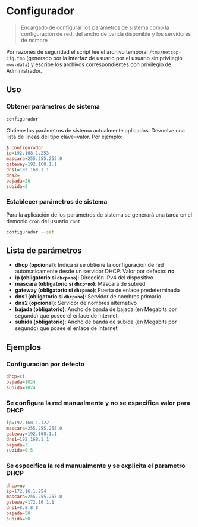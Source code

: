 Configurador
==================================
> Encargado de configurar los parámetros de sistema como la configuración de
> red, del ancho de banda disponible y los servidores de nombre

Por razones de seguridad el script lee el archivo  temporal
`/tmp/netcop-cfg.tmp` (generado por la interfaz de usuario por el usuario sin
privilegio `www-data`) y escribe los archivos correspondientes con privilegio
de Administrador.

Uso
----------------------------------
### Obtener parámetros de sistema
```bash
configurador
```

Obtiene los parámetros de sistema actualmente aplicados. Devuelve una lista de
lineas del tipo clave=valor. Por ejemplo:

```ini
$ configurador
ip=192.168.1.253
mascara=255.255.255.0
gateway=192.168.1.1
dns1=192.168.1.1
dns2=
bajada=20
subida=2
```

### Establecer parámetros de sistema
Para la aplicación de los parámetros de sistema se generará una tarea en el
demonio `cron` del usuario `root`

```bash
configurador --set
```

Lista de parámetros
------------------------------------------------
* **dhcp (opcional)**: Indica si se obtiene la configuración de red
  automaticamente desde un servidor DHCP. Valor por defecto: __no__
* **ip (obligatorio si `dhcp=no`)**:  Dirección IPv4 del dispositivo
* **mascara (obligatorio si `dhcp=no`)**: Máscara de subred
* **gateway (obligatorio si `dhcp=no`)**: Puerta de enlace predeterminada
* **dns1 (obligatorio si `dhcp=no`)**: Servidor de nombres primario
* **dns2 (opcional)**: Servidor de nombres alternativo
* **bajada (obligatorio)**: Ancho de banda de bajada (en Megabits por segundo)
  que posee el enlace de Internet
* **subida (obligatorio)**: Ancho de banda de subida (en Megabits por segundo)
  que posee el enlace de Internet

Ejemplos
------------------------------------------------
### Configuración por defecto
```ini
dhcp=si
bajada=1024
subida=1024
```
### Se configura la red manualmente y no se especifica valor para DHCP
```ini
ip=192.168.1.122
mascara=255.255.255.0
gateway=192.168.1.1
dns1=192.168.1.1
bajada=3
subida=0.5
```
### Se especifica la red manualmente y se explicita el parametro DHCP
```ini
dhcp=no
ip=172.16.1.254
mascara=255.255.255.0
gateway=172.16.1.1
dns1=8.8.8.8
bajada=50
subida=50
```
